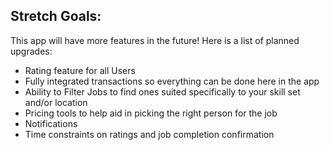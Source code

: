 
## Stretch Goals:

This app will have more features in the future! Here is a list of planned upgrades:

- Rating feature for all Users 
- Fully integrated transactions so everything can be done here in the app
- Ability to Filter Jobs to find ones suited specifically to your skill set and/or location
- Pricing tools to help aid in picking the right person for the job
- Notifications
- Time constraints on ratings and job completion confirmation 

